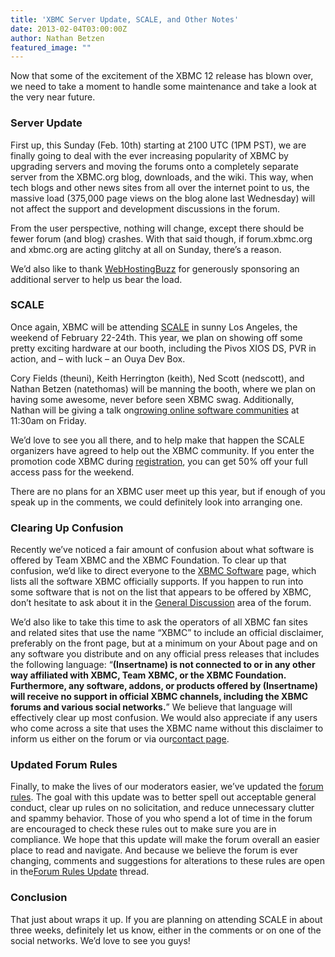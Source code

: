 ```yaml
---
title: 'XBMC Server Update, SCALE, and Other Notes'
date: 2013-02-04T03:00:00Z
author: Nathan Betzen
featured_image: ""
---
```

Now that some of the excitement of the XBMC 12 release has blown over, we need to take a moment to handle some maintenance and take a look at the very near future.

 ### Server Update

 First up, this Sunday (Feb. 10th) starting at 2100 UTC (1PM PST), we are finally going to deal with the ever increasing popularity of XBMC by upgrading servers and moving the forums onto a completely separate server from the XBMC.org blog, downloads, and the wiki. This way, when tech blogs and other news sites from all over the internet point to us, the massive load (375,000 page views on the blog alone last Wednesday) will not affect the support and development discussions in the forum.

 From the user perspective, nothing will change, except there should be fewer forum (and blog) crashes. With that said though, if forum.xbmc.org and xbmc.org are acting glitchy at all on Sunday, there’s a reason.

 We’d also like to thank [WebHostingBuzz](https://www.webhostingbuzz.com/ "WebHostingBuzz") for generously sponsoring an additional server to help us bear the load.

 ### SCALE

 Once again, XBMC will be attending [SCALE](http://www.socallinuxexpo.org/scale11x/ "Southern California Linux Expo") in sunny Los Angeles, the weekend of February 22-24th. This year, we plan on showing off some pretty exciting hardware at our booth, including the Pivos XIOS DS, PVR in action, and – with luck – an Ouya Dev Box.

 Cory Fields (theuni), Keith Herrington (keith), Ned Scott (nedscott), and Nathan Betzen (natethomas) will be manning the booth, where we plan on having some awesome, never before seen XBMC swag. Additionally, Nathan will be giving a talk on[growing online software communities](http://www.socallinuxexpo.org/scale11x/presentations/growing-online-user-community-review-xbmc-method "Growing an Online User Community: A Review of the XBMC Method - SCALE") at 11:30am on Friday.

 We’d love to see you all there, and to help make that happen the SCALE organizers have agreed to help out the XBMC community. If you enter the promotion code XBMC during [registration](https://reg.socallinuxexpo.org/reg6/ "SCALE Registration page"), you can get 50% off your full access pass for the weekend.

 There are no plans for an XBMC user meet up this year, but if enough of you speak up in the comments, we could definitely look into arranging one.

 ### Clearing Up Confusion

 Recently we’ve noticed a fair amount of confusion about what software is offered by Team XBMC and the XBMC Foundation. To clear up that confusion, we’d like to direct everyone to the [XBMC Software](https://kodi.wiki/about/xbmc-software/ "XBMC Software page") page, which lists all the software XBMC officially supports. If you happen to run into some software that is not on the list that appears to be offered by XBMC, don’t hesitate to ask about it in the [General Discussion](https://forum.kodi.tv/forumdisplay.php?fid=6 "General Discussion - XBMC Forum") area of the forum.

 We’d also like to take this time to ask the operators of all XBMC fan sites and related sites that use the name “XBMC” to include an official disclaimer, preferably on the front page, but at a minimum on your About page and on any software you distribute and on any official press releases that includes the following language: “**(Insertname) is not connected to or in any other way affiliated with XBMC, Team XBMC, or the XBMC Foundation. Furthermore, any software, addons, or products offered by (Insertname) will receive no support in official XBMC channels, including the XBMC forums and various social networks.**” We believe that language will effectively clear up most confusion. We would also appreciate if any users who come across a site that uses the XBMC name without this disclaimer to inform us either on the forum or via our[contact page](https://kodi.wiki/about/contact/ "XBMC Contact page").

 ### Updated Forum Rules

 Finally, to make the lives of our moderators easier, we’ve updated the [forum rules](https://kodi.wiki/view/Forum_rules "XBMC Forum Rules"). The goal with this update was to better spell out acceptable general conduct, clear up rules on no solicitation, and reduce unnecessary clutter and spammy behavior. Those of you who spend a lot of time in the forum are encouraged to check these rules out to make sure you are in compliance. We hope that this update will make the forum overall an easier place to read and navigate. And because we believe the forum is ever changing, comments and suggestions for alterations to these rules are open in the[Forum Rules Update](https://forum.kodi.tv/showthread.php?tid=153170 "Forum Rules update thread") thread.

 ### Conclusion

 That just about wraps it up. If you are planning on attending SCALE in about three weeks, definitely let us know, either in the comments or on one of the social networks. We’d love to see you guys!

 